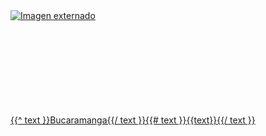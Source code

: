 <a href="#" class="boton-grande">
  <div class="imagen">
    <!-- Estas imágenes se deben cortar de 450px x 450px, desde el centro -->
    <img src="../../images/visitenos.jpg" alt="Imagen externado" />
    <span class="saturacion"></span>
    <span class="color"></span>
  </div>
  <span class="icono-grande">
    <!-- La idea para este punto es que el usuario solo coloque la clase del icono para que se puedan aplicar los estilos CSS
          Ej. <svg class="SE REMPLAZA CON EL CONTENIDO DE LA CAJA TEXTO"><use xlink:href="../../images/iconos.svg#SE REMPLAZA CON EL CONTENIDO DE LA CAJA TEXTO"></use></svg>
    -->
    <svg class="icon-info"><use xlink:href="../../images/iconos.svg#icon-info"></use></svg>
  </span>

  <div class="info">
    <div class="h4" >{{^ text }}Bucaramanga{{/ text }}{{# text }}{{text}}{{/ text }}</div>
  </div>
</a>
